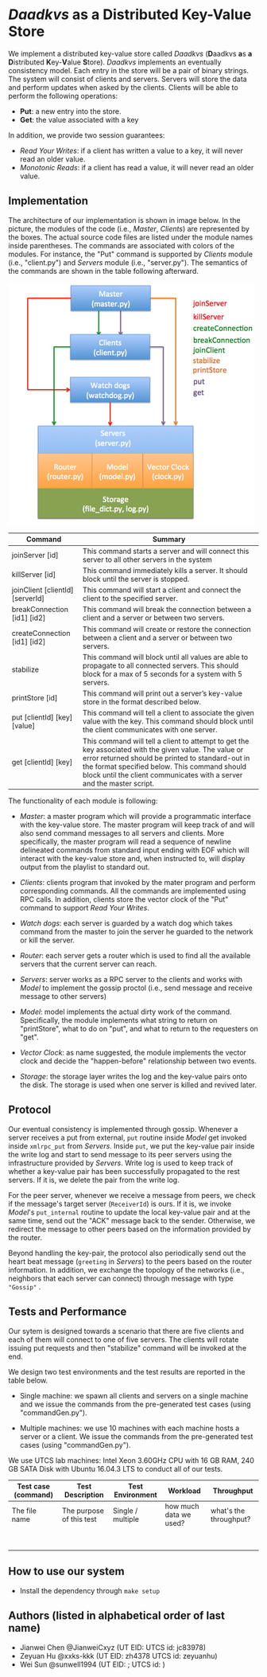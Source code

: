 # *Daadkvs* as a Distributed Key-Value Store

We implement a distributed key-value store called *Daadkvs* (**D**aadkvs **a**s **a** 
**D**istributed **K**ey-**V**alue **S**tore). *Daadkvs* implements an eventually consistency model.
Each entry in the store will be a pair of binary strings. The system will consist of clients and servers.
Servers will store the data and perform updates when asked by the clients. Clients will be able
to perform the following operations:

- **Put**:​ a new entry into the store.
- **Get**:​ the value associated with a key

In addition, we provide two session guarantees:

- *Read Your Writes*: if a client has written a value to a key, it will never read an older value.
- *Monotonic Reads*: if a client has read a value, it will never read an older value.

## Implementation

The architecture of our implementation is shown in image below. In the picture, the modules
of the code (i.e., *Master*, *Clients*) are represented by the boxes. The actual source code files
are listed under the module names inside parentheses. The commands are associated with colors of the modules.
For instance, the "Put" command is supported by *Clients* module (i.e., "client.py") and 
*Servers* module (i.e., "server.py"). The semantics of the commands are shown in the table following afterward. 

![architecture](img/architecture.png)

| Command                          | Summary                                                                                                                                                                                                                                                                              |
|----------------------------------|--------------------------------------------------------------------------------------------------------------------------------------------------------------------------------------------------------------------------------------------------------------------------------------|
| joinServer [id]                  | This command starts a server and will connect this server to all other servers in the system                                                                                                                                                                                         |
| killServer [id]                  | This command immediately kills a server. It should block until the server is stopped.                                                                                                                                                                                                |
| joinClient [clientId] [serverId] | This command will start a client and connect the client to the specified server.                                                                                                                                                                                                     |
| breakConnection [id1] [id2]      | This command will break the connection between a client and a server or between two servers.                                                                                                                                                                                         |
| createConnection [id1] [id2]     | This command will create or restore the connection between a client and a server or between two servers.                                                                                                                                                                             |
| stabilize                        | This command will block until all values are able to propagate to all connected servers. This should block for a max of 5 seconds for a system with 5 servers.                                                                                                                       |
| printStore [id]                  | This command will print out a server’s key-value store in the format described below.                                                                                                                                                                                                |
| put [clientId] [key] [value]     | This command will tell a client to associate the given value with the key. This command should block until the client communicates with one server.                                                                                                                                  |
| get [clientId] [key]             | This command will tell a client to attempt to get the key associated with the given value. The value or error returned should be printed to standard-out in the format specified below. This command should block until the client communicates with a server and the master script. |

The functionality of each module is following:

- *Master*: a master program which will provide a programmatic interface with the key-value store.
The master program will keep track of and will also send command messages to all servers and
clients. More specifically, the master program will read a sequence of newline delineated
commands from standard input ending with EOF which will interact with the key-value store and,
when instructed to, will display output from the playlist to standard out.

- *Clients*: clients program that invoked by the mater program and perform corresponding commands.
All the commands are implemented using RPC calls. In addition, clients store the vector clock of the 
"Put" command to support *Read Your Writes*.

- *Watch dogs*: each server is guarded by a watch dog which takes command from the master to join the server
he guarded to the network or kill the server.

- *Router*: each server gets a router which is used to find all the available servers that the current
server can reach.

- *Servers*: server works as a RPC server to the clients and works with *Model* to implement the gossip
proctol (i.e., send message and receive message to other servers)

- *Model*: model implements the actual dirty work of the command. Specifically, the module implements
what string to return on "printStore", what to do on "put", and what to return to the requesters on "get".

- *Vector Clock*: as name suggested, the module implements the vector clock and decide the "happen-before"
relationship between two events. 

- *Storage*: the storage layer writes the log and the key-value pairs onto the disk. The storage is used
when one server is killed and revived later.

## Protocol

Our eventual consistency is implemented through gossip. Whenever a server receives a put from external,
`put` routine inside *Model* get invoked inside `xmlrpc_put` from *Servers*. Inside `put`, we put the
key-value pair inside the write log and start to send message to its peer servers using the infrastructure
provided by *Servers*. Write log is used to keep track of whether a key-value pair has been successfully
propagated to the rest servers. If it is, we delete the pair from the write log.
 
For the peer server, whenever we receive a message from peers, we check if the message's target server
(`ReceiverId`) is ours. If it is, we invoke *Model*'s `put_internal` routine to update the local key-value pair
and at the same time, send out the "ACK" message back to the sender. Otherwise, we redirect the message
to other peers based on the information provided by the router.

Beyond handling the key-pair, the protocol also periodically send out the heart beat message (`greeting` in *Servers*) 
to the peers based on the router information. In addition, we exchange the topology of the networks (i.e., 
neighbors that each server can connect) through message with type `"Gossip"` .
 
## Tests and Performance

Our sytem is designed towards a scenario that there are five clients and each of them will connect to one
of five servers. The clients will rotate issuing put requests and then "stabilize" command will be invoked
at the end.

We design two test environments and the test results are reported in the table below.

- Single machine: we spawn all clients and servers on a single machine and we issue the commands from the pre-generated 
test cases (using "commandGen.py").

- Multiple machines: we use 10 machines with each machine hosts a server or a client. We issue the commands
from the pre-generated test cases (using "commandGen.py").

We use UTCS lab machines: Intel Xeon 3.60GHz CPU with 16 GB RAM, 240 GB SATA Disk with Ubuntu 16.04.3 LTS 
to conduct all of our tests.


| Test case (command) | Test Description         | Test Environment  | Workload               | Throughput             |
|---------------------|--------------------------|-------------------|------------------------|------------------------|
| The file name       | The purpose of this test | Single / multiple | how much data we used? | what's the throughput? |
|                     |                          |                   |                        |                        |
|                     |                          |                   |                        |                        |
|                     |                          |                   |                        |                        |
|                     |                          |                   |                        |                        |
|                     |                          |                   |                        |                        |
|                     |                          |                   |                        |                        |
|                     |                          |                   |                        |                        |
|                     |                          |                   |                        |                        |

## How to use our system

- Install the dependency through `make setup`

## Authors (listed in alphabetical order of last name)

- Jianwei Chen @JianweiCxyz (UT EID: UTCS id: jc83978)
- Zeyuan Hu @xxks-kkk (UT EID: zh4378 UTCS id: zeyuanhu)
- Wei Sun @sunwell1994 (UT EID: ; UTCS id: )
